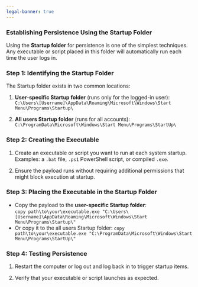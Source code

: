 ```yaml
---
legal-banner: true
---
```


### **Establishing Persistence Using the Startup Folder**

Using the **Startup folder** for persistence is one of the simplest techniques. Any executable or script placed in this folder will automatically run each time the user logs in.

### **Step 1: Identifying the Startup Folder**

The Startup folder exists in two common locations:

1. **User-specific Startup folder** (runs only for the logged-in user):  
    `C:\Users\[Username]\AppData\Roaming\Microsoft\Windows\Start Menu\Programs\Startup\`
    
2. **All users Startup folder** (runs for all accounts):  
    `C:\ProgramData\Microsoft\Windows\Start Menu\Programs\StartUp\`
    

### **Step 2: Creating the Executable**

1. Create an executable or script you want to run at each system startup.  
Examples: a `.bat` file, `.ps1` PowerShell script, or compiled `.exe`.

2. Ensure the payload runs without requiring additional permissions that might block execution at startup.
    

### **Step 3: Placing the Executable in the Startup Folder**

- Copy the payload to the **user-specific Startup folder**:  
    `copy path\to\your\executable.exe "C:\Users\[Username]\AppData\Roaming\Microsoft\Windows\Start Menu\Programs\Startup\"`
- Or copy it to the all users Startup folder:
    `copy path\to\your\executable.exe "C:\ProgramData\Microsoft\Windows\Start Menu\Programs\StartUp\"`

### **Step 4: Testing Persistence**

1.  Restart the computer or log out and log back in to trigger startup items.
    
2.  Verify that your executable or script launches as expected.